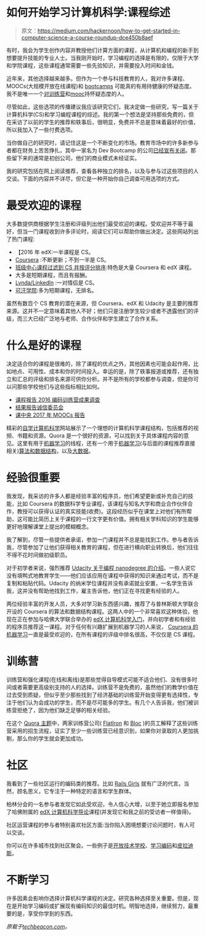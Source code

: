 # 如何开始学习计算机科学:课程综述

> 原文：<https://medium.com/hackernoon/how-to-get-started-in-computer-science-a-course-roundup-dce450b8aef>

有时，我会为学生创作内容并教授他们计算方面的课程，从计算机和编程的新手到想要提升技能的专业人士。当我刚开始时，学习编程的选择是有限的，仅限于大学和学院课程，这些课程通常需要一些先验知识，并需要投入时间和金钱。

近年来，其他选择越来越多。但作为一个参与科技教育的人，我对许多课程、MOOCs(大规模开放在线课程)和 [bootcamps](https://techbeacon.com/complete-guide-top-24-coding-bootcamps) 可能真的有用持健康的怀疑态度。
我不是唯一一个[对训练营](https://techbeacon.com/bootcamps-wont-make-you-coder-heres-what-will)和[mooc](http://news.stanford.edu/2015/10/15/moocs-no-panacea-101515/)持怀疑态度的人。

尽管如此，这些选项的传播建议我应该研究它们，我决定做一些研究，写一篇关于计算机科学(CS)和学习编程课程的综述。我的第一个想法是坚持那些免费的，但在采访了以前的学生的推荐和轶事后，很明显，免费并不总是意味着最好的价值，所以我加入了一些付费选项。

当你做自己的研究时，请记住这是一个不断变化的市场。教育市场中的许多新参与者都在财务上苦苦挣扎，其中一家名为 Dev Bootcamp 的公司[已经宣布关闭](https://venturebeat.com/2017/07/13/dev-bootcamp-shuttering-shows-challenges-of-teaching-coal-miners-to-code/)。那些留下来的通常是初创公司，他们的商业模式未经证实。

我的研究包括在网上阅读推荐，查看各种独立的排名，以及与参与过这些项目的人交谈。下面的内容并不详尽，但它是一种开始你自己调查可用选项的方式。

# 最受欢迎的课程

大多数提供商根据学生注册和评级列出他们最受欢迎的课程。受欢迎并不等于最好，但当一门课程收到许多评论时，阅读它们可以帮助你做出决定。这些网站列出了热门课程:

*   【2016 年 edX:一半课程是 CS。
*   [Coursera](https://www.coursera.org/featured/top_rated_courses) :不断更新；不到一半是 CS。
*   [班级中心课程过滤到 CS 并按评分排序](https://www.class-central.com/courses/upcoming?subject=cs&sort=rating-up):特色是大量 Coursera 和 edX 课程。
*   大多是短期课程，而且有报酬。
*   [Lynda/LinkedIn](https://learning.linkedin.com/blog/whats-new/the-20-most-popular-courses-this-year) :一对情侣是 CS。
*   [可汗学院](https://www.khanacademy.org/computing):多为短期课程，无排名。

虽然有数百个 CS 教育的潜在来源，但 Coursera、edX 和 Udacity 是主要的推荐来源。这并不一定意味着其他人不好；他们只是注册学生较少或者不透露他们的评级，而三大已经广泛地与老师、合作伙伴和学生建立了合作关系。

# 什么是好的课程

决定适合你的课程是很难的，除了课程的优点之外，其他因素也可能会起作用，比如地点、可用性、成本和你的时间投入。幸运的是，除了轶事报道或推荐，还有独立和汇总的评级和排名来源可供你分析。并不是所有的学校都参与调查，但是你可以问那些学校他们与这些指标相比如何。

*   [课程报告 2016 编码训练营成果调查](https://www.coursereport.com/reports/2015-coding-bootcamp-job-placement-demographics-report)
*   [结果报告诚信委员会](https://cirr.org/published-data)
*   [课中央 2017 年 MOOCs 报告](https://www.class-central.com/report/mooc-course-report-july-2017/)

精彩的[自学计算机科学](https://teachyourselfcs.com/)网站展示了一个理想的计算机科学课程结构，包括推荐的视频、书籍和资源。Quora 是一个很好的资源，可以找到关于具体课程内容的意见。这里有用于[机器学习](https://www.quora.com/What-should-all-software-engineers-know-about-machine-learning)的线程，还有一个用于[机器学习](https://www.quora.com/Is-it-enough-to-complete-a-machine-learning-course-by-Andrew-Ng-from-Coursera-to-get-my-first-job-internship-If-not-what-more-can-be-done-for-the-same)(与后面的课程推荐直接相关)[算法和数据结构](https://techiedelight.quora.com/Top-Algorithms-Data-Structures-Concepts-every-computer-science-student-should-know)，以及[大数据](https://www.quora.com/What-should-everyone-know-about-big-data)。

# 经验很重要

我发现，我采访的许多人都是经验丰富的程序员，他们希望更新或补充自己的技能，比如 Coursera 的数据科学专业课程，该课程与知名大学和商业合作伙伴合作，教授可以获得认证的真实技能(收费)。这段经历似乎在课堂上对他们有所帮助，这可能比简历上关于课程的一行文字更有价值。拥有相关学科知识的学生能够更好地理解课堂上提出的模糊概念。

我了解到，尽管一些提供者承诺，参加一门课程并不总是能找到工作。参与者告诉我，尽管参加了让他们获得相关教育的课程，但在进行横向职业转换后，他们往往不得不花时间做初级职员。

对于初学者来说，强烈推荐 [Udacity 关于编程 nanodegree 的介绍](https://www.udacity.com/course/intro-to-programming-nanodegree--nd000)。一些人说它没有填鸭式地教育学生——他们应该应用在课程中获得的知识来通过考试，而不是复制和粘贴代码。Udacity 的纳米学位课程并没有承诺就业安置，一名学生告诉我，这并没有帮助他找到工作，雇主告诉他，他们正在寻找更有经验的人。

两位经验丰富的开发人员，大多对学习新东西感兴趣，推荐了与普林斯顿大学联合开设的 Coursera 的算法和数据结构课程。这两人中的一个非常喜欢这种体验，他现在正在参加与哈佛大学联合举办的 [edX 计算机科学入门](https://www.edx.org/course/introduction-computer-science-harvardx-cs50x)，并向初学者和有经验的程序员推荐这一课程。对于任何有兴趣扩展到机器学习的人来说， [Coursera 的机器学习](https://www.coursera.org/learn/machine-learning)一直是最受欢迎的，在所有课程的评级中排名很高，不仅仅是 CS 课程。

# 训练营

训练营和强化课程(在线和离线)是那些觉得自导模式可能不适合他们、没有很多时间或者需要更高级别支持的人的选择。训练营不是免费的，虽然他们的教学价值在过去受到质疑，但似乎至少那些找到了经济基础的训练营开始变得更有选择性，专注于他们认为会成功的学生，而不是尽可能多的学生。有几个人告诉我，他们被训练营拒绝了，因为他们缺乏足够的相关经验。

在这个 [Quora 主题](https://www.quora.com/How-successful-are-code-bootcamps-like-Dev-Bootcamp-and-Flatiron-School-at-job-placement)中，两家训练营公司( [FlatIron](https://flatironschool.com/) 和 [Bloc](https://www.bloc.io/) )的员工解释了这些训练营采用的招生流程，证实了至少一些训练营已经意识到，如果你对录取的人更加挑剔，那么你的学生就会更加成功。

# 社区

我看到了一些社区运行的编码类的推荐。比如 [Rails Girls](http://railsgirls.com/) 就有广泛的代言。当然，顾名思义，它专注于一种特定的语言和学生群体。

柏林分会的一名参与者发现它如此受欢迎，令人信心大增，以至于她立即报名参加了哈佛附属的 [edX 计算机科学导论](https://www.edx.org/course/introduction-computer-science-harvardx-cs50x)课程(并发现它和我之前的受访者一样值得)。

社区运营课程的参与者特别喜欢社区方面:当你陷入困境想要讨论问题时，有人可以交谈。

你可以在许多城市找到社区聚会。一些例子是[开放技术学校](http://www.opentechschool.org/)、[学习编码](https://www.meetup.com/topics/learn-to-code/)和[皮拉迪斯](http://www.pyladies.com/)。

# 不断学习

许多因素会影响你选择计算机科学课程的决定。研究各种选择至关重要。但是，现在是开始学习编码或扩展现有编码知识的最佳时机。明智地选择，继续努力，最重要的是，享受你学到的东西。

*原载于*[*techbeacon.com*](https://techbeacon.com/how-get-started-computer-science-course-roundup)*。*